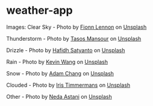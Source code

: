 # weather-app

Images:
Clear Sky - Photo by <a href="https://unsplash.com/@fionn_lennon?utm_source=unsplash&utm_medium=referral&utm_content=creditCopyText">Fionn Lennon</a> on <a href="https://unsplash.com/?utm_source=unsplash&utm_medium=referral&utm_content=creditCopyText">Unsplash</a>

Thunderstorm - Photo by <a href="https://unsplash.com/@mantasos?utm_source=unsplash&utm_medium=referral&utm_content=creditCopyText">Tasos Mansour</a> on <a href="https://unsplash.com/s/photos/thunderstorm?utm_source=unsplash&utm_medium=referral&utm_content=creditCopyText">Unsplash</a>

Drizzle - Photo by <a href="https://unsplash.com/@satyanto?utm_source=unsplash&utm_medium=referral&utm_content=creditCopyText">Hafidh Satyanto</a> on <a href="https://unsplash.com/s/photos/drizzle?utm_source=unsplash&utm_medium=referral&utm_content=creditCopyText">Unsplash</a>
  
Rain - Photo by <a href="https://unsplash.com/@kevin_w_?utm_source=unsplash&utm_medium=referral&utm_content=creditCopyText">Kevin Wang</a> on <a href="https://unsplash.com/?utm_source=unsplash&utm_medium=referral&utm_content=creditCopyText">Unsplash</a>
  
Snow - Photo by <a href="https://unsplash.com/@sametomorrow?utm_source=unsplash&utm_medium=referral&utm_content=creditCopyText">Adam Chang</a> on <a href="https://unsplash.com/s/photos/Snow?utm_source=unsplash&utm_medium=referral&utm_content=creditCopyText">Unsplash</a>
  
Clouded - Photo by <a href="https://unsplash.com/@iristimmermans?utm_source=unsplash&utm_medium=referral&utm_content=creditCopyText">Iris Timmermans</a> on <a href="https://unsplash.com/s/photos/Clouded?utm_source=unsplash&utm_medium=referral&utm_content=creditCopyText">Unsplash</a>
  
Other - Photo by <a href="https://unsplash.com/@nedaastani?utm_source=unsplash&utm_medium=referral&utm_content=creditCopyText">Neda Astani</a> on <a href="https://unsplash.com/s/photos/weather?utm_source=unsplash&utm_medium=referral&utm_content=creditCopyText">Unsplash</a>
  
